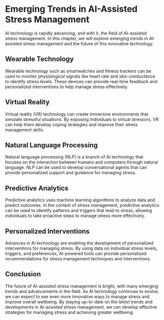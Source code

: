 Emerging Trends in AI-Assisted Stress Management
======================================================================================================

AI technology is rapidly advancing, and with it, the field of AI-assisted stress management. In this chapter, we will explore emerging trends in AI-assisted stress management and the future of this innovative technology.

Wearable Technology
-------------------

Wearable technology such as smartwatches and fitness trackers can be used to monitor physiological signals like heart rate and skin conductance to identify stress levels. These devices can provide real-time feedback and personalized interventions to help manage stress effectively.

Virtual Reality
---------------

Virtual reality (VR) technology can create immersive environments that simulate stressful situations. By exposing individuals to virtual stressors, VR can help them develop coping strategies and improve their stress management skills.

Natural Language Processing
---------------------------

Natural language processing (NLP) is a branch of AI technology that focuses on the interaction between humans and computers through natural language. NLP can be used to develop conversational agents that can provide personalized support and guidance for managing stress.

Predictive Analytics
--------------------

Predictive analytics uses machine learning algorithms to analyze data and predict outcomes. In the context of stress management, predictive analytics can be used to identify patterns and triggers that lead to stress, allowing individuals to take proactive steps to manage stress more effectively.

Personalized Interventions
--------------------------

Advances in AI technology are enabling the development of personalized interventions for managing stress. By using data on individual stress levels, triggers, and preferences, AI-powered tools can provide personalized recommendations for stress management techniques and interventions.

Conclusion
----------

The future of AI-assisted stress management is bright, with many emerging trends and advancements in the field. As AI technology continues to evolve, we can expect to see even more innovative ways to manage stress and improve overall wellbeing. By staying up-to-date on the latest trends and developments in AI-assisted stress management, we can develop effective strategies for managing stress and achieving greater wellbeing.
